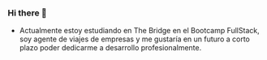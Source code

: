 ### Hi there 👋 

 - Actualmente estoy estudiando en The Bridge en el Bootcamp FullStack, soy agente de viajes de empresas y me gustaría en un futuro a corto plazo poder dedicarme a desarrollo profesionalmente.




<!--
**tekilit/tekilit** is a ✨ _special_ ✨ repository because its `README.md` (this file) appears on your GitHub profile.

Here are some ideas to get you started:

- 🔭 I’m currently working on ...
- 🌱 I’m currently learning ...
- 👯 I’m looking to collaborate on ...
- 🤔 I’m looking for help with ...
- 💬 Ask me about ...
- 📫 How to reach me: ...
- 😄 Pronouns: ...
- ⚡ Fun fact: ...
-->
